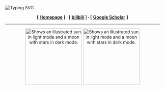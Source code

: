 <div>
    <img src="https://readme-typing-svg.demolab.com?font=Fira+Code&weight=700&size=45&duration=3000&pause=5000&color=6497AF&center=true&multiline=true&repeat=false&width=1000&height=70&lines=✨+Welcome+to+AaronComo's+GitHub+✨"
        alt="Typing SVG" />
    <div>
        <p align="center">
            <b>[ </b>
            <a href="https://aaroncomo.github.io" target="_blank"><b>Homepage</b></a>
            <b>] · [</b>
            <a href="https://space.bilibili.com/109154364" target="_blank"><b>bilibili</b></a>
            <b>] · [</b>
            <a href="https://scholar.google.com/citations?user=VCPVx3QAAAAJ" target="_blank"><b>Google Scholar</b></a>
            <b> ]</b>
        </p>
    </div>

   ------
   <p align="center">
        <picture>
            <source media="(prefers-color-scheme: dark)"
                srcset="https://github-readme-stats.vercel.app/api?username=aaroncomo&show_icons=true&theme=nord&include_all_commits=true">
            <source media="(prefers-color-scheme: light)"
                srcset="https://github-readme-stats.vercel.app/api?username=aaroncomo&theme=catppuccin_latte&show_icons=true&include_all_commits=true">
            <img alt="Shows an illustrated sun in light mode and a moon with stars in dark mode."
                src="https://user-images.githubusercontent.com/25423296/163456779-a8556205-d0a5-45e2-ac17-42d089e3c3f8.png"
                height="184px">
        </picture>
        <picture>
            <source media="(prefers-color-scheme: dark)"
                srcset="https://github-readme-stats.vercel.app/api/top-langs/?username=aaroncomo&theme=nord&layout=compact&langs_count=8&include_all_commits=true">
            <source media="(prefers-color-scheme: light)"
                srcset="https://github-readme-stats.vercel.app/api/top-langs/?username=aaroncomo&theme=catppuccin_latte&layout=compact&langs_count=8&include_all_commits=true">
            <img alt="Shows an illustrated sun in light mode and a moon with stars in dark mode."
                src="https://user-images.githubusercontent.com/25423296/163456779-a8556205-d0a5-45e2-ac17-42d089e3c3f8.png"
                height="184px">
        </picture>
    </p>
</div>
